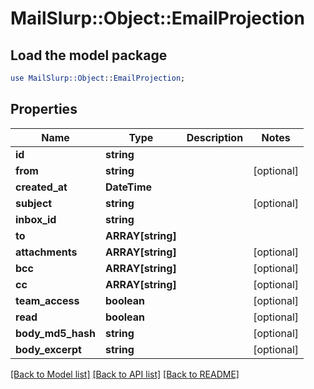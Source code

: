 # MailSlurp::Object::EmailProjection

## Load the model package
```perl
use MailSlurp::Object::EmailProjection;
```

## Properties
Name | Type | Description | Notes
------------ | ------------- | ------------- | -------------
**id** | **string** |  | 
**from** | **string** |  | [optional] 
**created_at** | **DateTime** |  | 
**subject** | **string** |  | [optional] 
**inbox_id** | **string** |  | 
**to** | **ARRAY[string]** |  | 
**attachments** | **ARRAY[string]** |  | [optional] 
**bcc** | **ARRAY[string]** |  | [optional] 
**cc** | **ARRAY[string]** |  | [optional] 
**team_access** | **boolean** |  | [optional] 
**read** | **boolean** |  | [optional] 
**body_md5_hash** | **string** |  | [optional] 
**body_excerpt** | **string** |  | [optional] 

[[Back to Model list]](../README#documentation-for-models) [[Back to API list]](../README#documentation-for-api-endpoints) [[Back to README]](../README)


